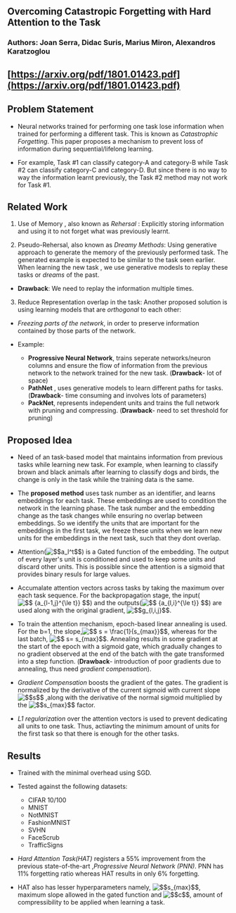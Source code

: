 ## Overcoming Catastropic Forgetting with Hard Attention to the Task 
### Authors: Joan Serra, Didac Suris, Marius Miron, Alexandros Karatzoglou
## [https://arxiv.org/pdf/1801.01423.pdf](https://arxiv.org/pdf/1801.01423.pdf)

## Problem Statement

- Neural networks trained for performing one task lose information when trained for performing a different task. This is known as *Catastrophic Forgetting*. This paper proposes a mechanism to prevent loss of information during sequential/lifelong learning. 

- For example, Task #1 can classify category-A and category-B while Task #2 can classify category-C and category-D. But since there is no way to way the information learnt previously, the Task #2 method may not work for Task #1. 

## Related Work

1. Use of Memory , also known as *Rehersal* : Explicitly storing information and using it to not forget what was previously learnt. 

2. Pseudo-Rehersal, also known as *Dreamy Methods*: Using generative approach to  generate the memory of the previously performed task. The generated example is expected to be similar to the task seen earlier. When learning the new task , we use generative modesls to replay these tasks or *dreams* of the past.
- **Drawback**: We need to replay the information multiple times. 

3. Reduce Representation overlap in the task: Another proposed solution is using learning models that are *orthogonal* to each other: 

- *Freezing parts of the network*, in order to preserve information contained by those parts of the network. 

- Example: 
	- **Progressive Neural Network**, trains seperate networks/neuron columns and ensure the flow of information from the previous network to the network trained for the new task. (**Drawback**- lot of space)
	- **PathNet** , uses generative models to learn different paths for tasks. (**Drawback**- time consuming and involves lots of parameters)
	- **PackNet**, represents independent units and trains the full network with pruning and compressing. (**Drawback**- need to set threshold for pruning)


## Proposed Idea

- Need of an task-based model that maintains information from previous tasks while learning new task. For example, when learning to classify brown and black animals after learning to classify dogs and birds, the change is only in the task while the training data is the same. 

- The **proposed method** uses task number as an identifier, and learns embeddings for each task. These embeddings are used to condition the network in the learning phase. The task number and the embedding change as the task changes while ensuring no overlap between embeddings. So we identify the units that are important for the embeddings in the first task, we freeze these units when we learn new units for the embeddings in the next task, such that they dont overlap. 

- Attention(<img src="https://latex.codecogs.com/gif.latex?$$a_l^t$$" title="$$a_l^t$$" />) is a Gated function of the embedding. The output of every layer's unit is conditioned and used to keep some units and discard other units. This is possible since the attention is a sigmoid that provides binary resuls for large values. 

- Accumalate attention vectors across tasks by taking the maximum over each task sequence. For the backpropagation stage, the input(<img src="https://latex.codecogs.com/gif.latex?$$&space;{a_{l-1,j}^{\le&space;t}}&space;$$" title="$$ {a_{l-1,j}^{\le t}} $$" />) and the outputs(<img src="https://latex.codecogs.com/gif.latex?$$&space;{a_{l,i}^{\le&space;t}}&space;$$" title="$$ {a_{l,i}^{\le t}} $$" />) are used along with the original gradient, <img src="https://latex.codecogs.com/gif.latex?$$g_{l,i,j}$$" title="$$g_{l,i,j}$$" />. 

- To train the attention mechanism, epoch-based  linear annealing is used. For the b=1, the slope,<img src="https://latex.codecogs.com/gif.latex?$$&space;s&space;=&space;\frac{1}{s_{max}}$$" title="$$ s = \frac{1}{s_{max}}$$" />, whereas for the last batch, <img src="https://latex.codecogs.com/gif.latex?$$&space;s=&space;s_{max}$$" title="$$ s= s_{max}$$" />. Annealing results in some gradient at the start of the epoch with a sigmoid gate, which gradually changes to no gradient observed at the end of the batch with the gate transformed into a step function. (**Drawback**- introduction of poor gradients due to annealing, thus need *gradient compensation*).

- *Gradient Compensation* boosts the gradient of the gates. The gradient is normalized by the derivative of the current sigmoid with current slope <img src="https://latex.codecogs.com/gif.latex?$$s$$" title="$$s$$" /> ,along with the derivative of the normal sigmoid multiplied by the <img src="https://latex.codecogs.com/gif.latex?$$s_{max}$$" title="$$s_{max}$$" /> factor. 
 
- *L1 regularization* over the attention vectors is used to prevent dedicating all units to one task. Thus, actiavting the minimum amount of units for the first task so that there is enough for the other tasks. 
 
## Results

- Trained with the minimal overhead using SGD. 

- Tested against the following datasets: 
	- CIFAR 10/100
	- MNIST
	- NotMNIST
	- FashionMNIST
	- SVHN
	- FaceScrub
	- TrafficSigns


- *Hard Attention Task(HAT)* registers a 55% improvement from the previous state-of-the-art ,*Progressive Neural Network (PNN)*. PNN has 11% forgetting ratio whereas HAT results in only 6% forgetting. 

- HAT also has lesser hyperparameters namely, <img src="https://latex.codecogs.com/gif.latex?$$s_{max}$$" title="$$s_{max}$$" />, maximum slope allowed in the gated function and <img src="https://latex.codecogs.com/gif.latex?$$c$$" title="$$c$$" />, amount of compressibility to be applied when learning a task. 
